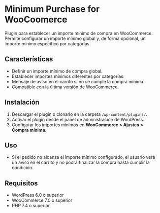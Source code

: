# Minimum Purchase for WooCoomerce

Plugin para establecer un importe mínimo de compra en WooCommerce.  
Permite configurar un importe mínimo global y, de forma opcional, un importe mínimo específico por categorías.

## Características
- Definir un importe mínimo de compra global.
- Establecer importes mínimos diferentes por categorías.
- Mensaje de aviso en el carrito si no se cumple la compra mínima.
- Compatible con la última versión de WooCommerce.

## Instalación
1. Descargar el plugin o clonarlo en la carpeta `/wp-content/plugins/`.
2. Activar el plugin desde el panel de administración de WordPress.
3. Configurar los importes mínimos en **WooCommerce > Ajustes > Compra mínima**.

## Uso
- Si el pedido no alcanza el importe mínimo configurado, el usuario verá un aviso en el carrito y no podrá finalizar la compra hasta cumplir la condición.

## Requisitos
- WordPress 6.0 o superior
- WooCommerce 7.0 o superior
- PHP 7.4 o superior
